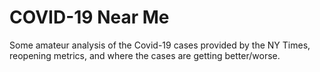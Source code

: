 # COVID-19 Near Me
 Some amateur analysis of the Covid-19 cases provided by the NY Times, reopening metrics, and where the cases are getting better/worse.

